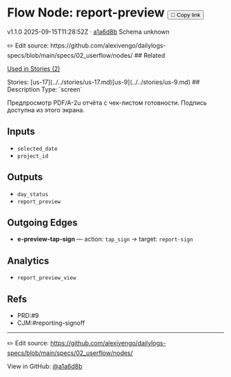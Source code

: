 
# Flow Node: report-preview <button class="copy-link" aria-label="Copy page link" onclick="window.spechubCopyLink && window.spechubCopyLink()">🔗 Copy link</button>

<p class="badges">
  <span class="badge version">v1.1.0</span>
  <span class="badge build">2025-09-15T11:28:52Z · <a href="https://github.com/alexivengo/dailylogs-specs/commits/main" target="_blank" rel="noopener" class="sha">a1a6d8b</a></span>
  <span class="badge schema unknown">Schema unknown</span>
</p>
✏️ Edit source: https://github.com/alexivengo/dailylogs-specs/blob/main/specs/02_userflow/nodes/
## Related
<p>
  <span class="chip">
    <a href="../stories/index.md#?flow=report-preview">Used in Stories (2)</a>
  </span>
</p>
Stories:
<span class="chip">[us-17](../../stories/us-17.md)</span><span class="chip">[us-9](../../stories/us-9.md)</span>
## Description
Type: `screen`

Предпросмотр PDF/A-2u отчёта с чек-листом готовности. Подпись доступна из этого экрана.

## Inputs
- `selected_date`
- `project_id`

## Outputs
- `day_status`
- `report_preview`

## Outgoing Edges
- **e-preview-tap-sign** — action: `tap_sign` → target: `report-sign`

## Analytics
- `report_preview_view`

## Refs
- PRD:#9
- CJM:#reporting-signoff

---
✏️ Edit source: https://github.com/alexivengo/dailylogs-specs/blob/main/specs/02_userflow/nodes/

<p class="page-meta">
  View in GitHub: <a href="https://github.com/alexivengo/dailylogs-specs/commit/a1a6d8b" target="_blank" rel="noopener">@a1a6d8b</a></p>